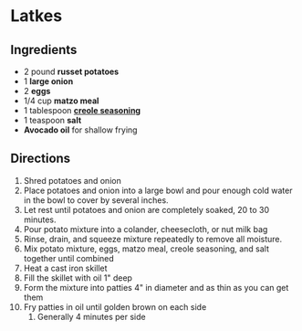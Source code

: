 # Latkes

## Ingredients

- 2 pound **russet potatoes**
- 1 **large onion**
- 2 **eggs**
- 1/4 cup **matzo meal**
- 1 tablespoon [**creole seasoning**](Seasonings\Creole%20Seasonings.md)
- 1 teaspoon **salt**
- **Avocado oil** for shallow frying

## Directions

1. Shred potatoes and onion
1. Place potatoes and onion into a large bowl and pour enough cold water in the bowl to cover by several inches.
1. Let rest until potatoes and onion are completely soaked, 20 to 30 minutes.
1. Pour potato mixture into a colander, cheesecloth, or nut milk bag
1. Rinse, drain, and squeeze mixture repeatedly to remove all moisture.
1. Mix potato mixture, eggs, matzo meal, creole seasoning, and salt together until combined
1. Heat a cast iron skillet
1. Fill the skillet with oil 1" deep
1. Form the mixture into patties 4" in diameter and as thin as you can get them
1. Fry patties in oil until golden brown on each side
    1. Generally 4 minutes per side
